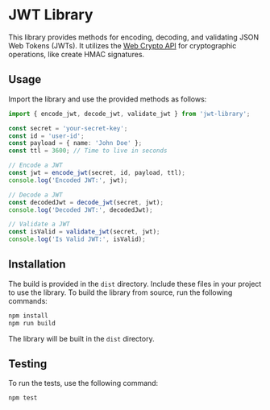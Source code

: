 # JWT Library

This library provides methods for encoding, decoding, and validating JSON Web Tokens (JWTs). It utilizes the [Web Crypto API](https://developer.mozilla.org/en-US/docs/Web/API/Web_Crypto_API) for cryptographic operations, like create HMAC signatures.

## Usage

Import the library and use the provided methods as follows:

```typescript
import { encode_jwt, decode_jwt, validate_jwt } from 'jwt-library';

const secret = 'your-secret-key';
const id = 'user-id';
const payload = { name: 'John Doe' };
const ttl = 3600; // Time to live in seconds

// Encode a JWT
const jwt = encode_jwt(secret, id, payload, ttl);
console.log('Encoded JWT:', jwt);

// Decode a JWT
const decodedJwt = decode_jwt(secret, jwt);
console.log('Decoded JWT:', decodedJwt);

// Validate a JWT
const isValid = validate_jwt(secret, jwt);
console.log('Is Valid JWT:', isValid);
```

## Installation

The build is provided in the `dist` directory. Include these files in your project to use the library.
To build the library from source, run the following commands:

```bash
npm install
npm run build
```

The library will be built in the `dist` directory.

## Testing

To run the tests, use the following command:

```bash
npm test
```
